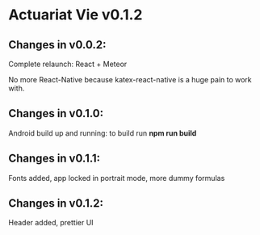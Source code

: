 # Actuariat Vie v0.1.2

## Changes in v0.0.2:

Complete relaunch: React + Meteor

No more React-Native because katex-react-native is a huge pain to work with.

## Changes in v0.1.0:

Android build up and running: to build run **npm run build**

## Changes in v0.1.1:

Fonts added, app locked in portrait mode, more dummy formulas

## Changes in v0.1.2:

Header added, prettier UI